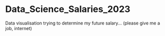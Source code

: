 # Data_Science_Salaries_2023
Data visualisation trying to determine my future salary... (please give me a job, internet)
